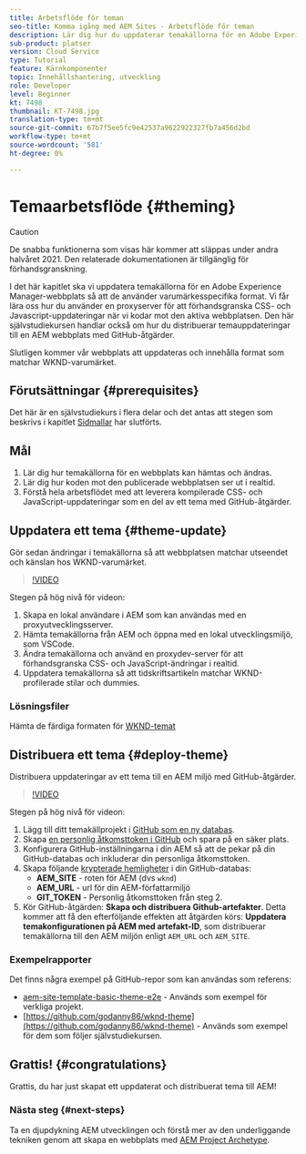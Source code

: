 ```yaml
---
title: Arbetsflöde för teman
seo-title: Komma igång med AEM Sites - Arbetsflöde för teman
description: Lär dig hur du uppdaterar temakällorna för en Adobe Experience Manager-webbplats för att använda varumärkesspecifika format. Lär dig hur du använder en proxyserver för att visa en direktförhandsvisning av CSS- och JavaScript-uppdateringar. Den här självstudiekursen handlar också om hur du distribuerar temauppdateringar till en AEM webbplats med GitHub-åtgärder.
sub-product: platser
version: Cloud Service
type: Tutorial
feature: Kärnkomponenter
topic: Innehållshantering, utveckling
role: Developer
level: Beginner
kt: 7498
thumbnail: KT-7498.jpg
translation-type: tm+mt
source-git-commit: 67b7f5ee5fc9e42537a9622922327fb7a456d2bd
workflow-type: tm+mt
source-wordcount: '581'
ht-degree: 0%

---
```



# Temaarbetsflöde {#theming}

>[!CAUTION]
>
> De snabba funktionerna som visas här kommer att släppas under andra halvåret 2021. Den relaterade dokumentationen är tillgänglig för förhandsgranskning.

I det här kapitlet ska vi uppdatera temakällorna för en Adobe Experience Manager-webbplats så att de använder varumärkesspecifika format. Vi får lära oss hur du använder en proxyserver för att förhandsgranska CSS- och Javascript-uppdateringar när vi kodar mot den aktiva webbplatsen. Den här självstudiekursen handlar också om hur du distribuerar temauppdateringar till en AEM webbplats med GitHub-åtgärder.

Slutligen kommer vår webbplats att uppdateras och innehålla format som matchar WKND-varumärket.

## Förutsättningar {#prerequisites}

Det här är en självstudiekurs i flera delar och det antas att stegen som beskrivs i kapitlet [Sidmallar](./page-templates.md) har slutförts.

## Mål

1. Lär dig hur temakällorna för en webbplats kan hämtas och ändras.
1. Lär dig hur koden mot den publicerade webbplatsen ser ut i realtid.
1. Förstå hela arbetsflödet med att leverera kompilerade CSS- och JavaScript-uppdateringar som en del av ett tema med GitHub-åtgärder.

## Uppdatera ett tema {#theme-update}

Gör sedan ändringar i temakällorna så att webbplatsen matchar utseendet och känslan hos WKND-varumärket.

>[!VIDEO](https://video.tv.adobe.com/v/332918/?quality=12&learn=on)

Stegen på hög nivå för videon:

1. Skapa en lokal användare i AEM som kan användas med en proxyutvecklingsserver.
1. Hämta temakällorna från AEM och öppna med en lokal utvecklingsmiljö, som VSCode.
1. Ändra temakällorna och använd en proxydev-server för att förhandsgranska CSS- och JavaScript-ändringar i realtid.
1. Uppdatera temakällorna så att tidskriftsartikeln matchar WKND-profilerade stilar och dummies.

### Lösningsfiler

Hämta de färdiga formaten för [WKND-temat](assets/theming/WKND-THEME-src.zip)

## Distribuera ett tema {#deploy-theme}

Distribuera uppdateringar av ett tema till en AEM miljö med GitHub-åtgärder.

>[!VIDEO](https://video.tv.adobe.com/v/332919/?quality=12&learn=on)

Stegen på hög nivå för videon:

1. Lägg till ditt temakällprojekt i [GitHub som en ny databas](https://docs.github.com/en/github/importing-your-projects-to-github/adding-an-existing-project-to-github-using-the-command-line).
1. Skapa [en personlig åtkomsttoken i GitHub](https://docs.github.com/en/github/authenticating-to-github/creating-a-personal-access-token) och spara på en säker plats.
1. Konfigurera GitHub-inställningarna i din AEM så att de pekar på din GitHub-databas och inkluderar din personliga åtkomsttoken.
1. Skapa följande [krypterade hemligheter](https://docs.github.com/en/actions/reference/encrypted-secrets) i din GitHub-databas:
   * **AEM_SITE** - roten för AEM (dvs  `wknd`)
   * **AEM_URL** - url för din AEM-författarmiljö
   * **GIT_TOKEN**  - Personlig åtkomsttoken från steg 2.
1. Kör GitHub-åtgärden: **Skapa och distribuera Github-artefakter**. Detta kommer att få den efterföljande effekten att åtgärden körs: **Uppdatera temakonfigurationen på AEM med artefakt-ID**, som distribuerar temakällorna till den AEM miljön enligt `AEM_URL` och `AEM_SITE`.

### Exempelrapporter

Det finns några exempel på GitHub-repor som kan användas som referens:

* [aem-site-template-basic-theme-e2e](https://github.com/adobe/aem-site-template-basic-theme-e2e) - Används som exempel för verkliga projekt.
* [https://github.com/godanny86/wknd-theme](https://github.com/godanny86/wknd-theme)  - Används som exempel för dem som följer självstudiekursen.

## Grattis! {#congratulations}

Grattis, du har just skapat ett uppdaterat och distribuerat tema till AEM!

### Nästa steg {#next-steps}

Ta en djupdykning AEM utvecklingen och förstå mer av den underliggande tekniken genom att skapa en webbplats med [AEM Project Archetype](../project-archetype/overview.md).

